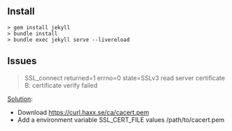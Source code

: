 ## Install

    > gem install jekyll
    > bundle install
    > bundle exec jekyll serve --livereload

## Issues

> SSL_connect returned=1 errno=0 state=SSLv3 read server certificate B: certificate verify failed

[Solution](https://github.com/jekyll/jekyll/issues/3985#issuecomment-294266874):

* Download <https://curl.haxx.se/ca/cacert.pem>
* Add a environment variable SSL_CERT_FILE values /path/to/cacert.pem

